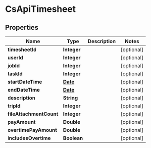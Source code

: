 
# CsApiTimesheet

## Properties
Name | Type | Description | Notes
------------ | ------------- | ------------- | -------------
**timesheetId** | **Integer** |  |  [optional]
**userId** | **Integer** |  |  [optional]
**jobId** | **Integer** |  |  [optional]
**taskId** | **Integer** |  |  [optional]
**startDateTime** | [**Date**](Date.md) |  |  [optional]
**endDateTime** | [**Date**](Date.md) |  |  [optional]
**description** | **String** |  |  [optional]
**tripId** | **Integer** |  |  [optional]
**fileAttachmentCount** | **Integer** |  |  [optional]
**payAmount** | **Double** |  |  [optional]
**overtimePayAmount** | **Double** |  |  [optional]
**includesOvertime** | **Boolean** |  |  [optional]



